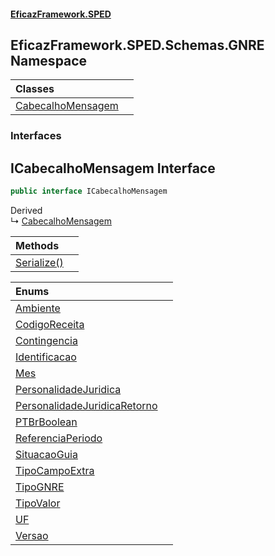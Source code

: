 #### [EficazFramework.SPED](EficazFrameworkSPED.md 'EficazFramework SPED')

## EficazFramework.SPED.Schemas.GNRE Namespace

| Classes | |
| :--- | :--- |
| [CabecalhoMensagem](EficazFramework.SPED.Schemas.GNRE/CabecalhoMensagem.md 'EficazFramework.SPED.Schemas.GNRE.CabecalhoMensagem') | |
### Interfaces

<a name='EficazFramework.SPED.Schemas.GNRE.ICabecalhoMensagem'></a>

## ICabecalhoMensagem Interface

```csharp
public interface ICabecalhoMensagem
```

Derived  
&#8627; [CabecalhoMensagem](EficazFramework.SPED.Schemas.GNRE/CabecalhoMensagem.md 'EficazFramework.SPED.Schemas.GNRE.CabecalhoMensagem')

| Methods | |
| :--- | :--- |
| [Serialize()](EficazFramework.SPED.Schemas.GNRE/ICabecalhoMensagem/Serialize().md 'EficazFramework.SPED.Schemas.GNRE.ICabecalhoMensagem.Serialize()') | |

| Enums | |
| :--- | :--- |
| [Ambiente](EficazFramework.SPED.Schemas.GNRE/Ambiente.md 'EficazFramework.SPED.Schemas.GNRE.Ambiente') | |
| [CodigoReceita](EficazFramework.SPED.Schemas.GNRE/CodigoReceita.md 'EficazFramework.SPED.Schemas.GNRE.CodigoReceita') | |
| [Contingencia](EficazFramework.SPED.Schemas.GNRE/Contingencia.md 'EficazFramework.SPED.Schemas.GNRE.Contingencia') | |
| [Identificacao](EficazFramework.SPED.Schemas.GNRE/Identificacao.md 'EficazFramework.SPED.Schemas.GNRE.Identificacao') | |
| [Mes](EficazFramework.SPED.Schemas.GNRE/Mes.md 'EficazFramework.SPED.Schemas.GNRE.Mes') | |
| [PersonalidadeJuridica](EficazFramework.SPED.Schemas.GNRE/PersonalidadeJuridica.md 'EficazFramework.SPED.Schemas.GNRE.PersonalidadeJuridica') | |
| [PersonalidadeJuridicaRetorno](EficazFramework.SPED.Schemas.GNRE/PersonalidadeJuridicaRetorno.md 'EficazFramework.SPED.Schemas.GNRE.PersonalidadeJuridicaRetorno') | |
| [PTBrBoolean](EficazFramework.SPED.Schemas.GNRE/PTBrBoolean.md 'EficazFramework.SPED.Schemas.GNRE.PTBrBoolean') | |
| [ReferenciaPeriodo](EficazFramework.SPED.Schemas.GNRE/ReferenciaPeriodo.md 'EficazFramework.SPED.Schemas.GNRE.ReferenciaPeriodo') | |
| [SituacaoGuia](EficazFramework.SPED.Schemas.GNRE/SituacaoGuia.md 'EficazFramework.SPED.Schemas.GNRE.SituacaoGuia') | |
| [TipoCampoExtra](EficazFramework.SPED.Schemas.GNRE/TipoCampoExtra.md 'EficazFramework.SPED.Schemas.GNRE.TipoCampoExtra') | |
| [TipoGNRE](EficazFramework.SPED.Schemas.GNRE/TipoGNRE.md 'EficazFramework.SPED.Schemas.GNRE.TipoGNRE') | |
| [TipoValor](EficazFramework.SPED.Schemas.GNRE/TipoValor.md 'EficazFramework.SPED.Schemas.GNRE.TipoValor') | |
| [UF](EficazFramework.SPED.Schemas.GNRE/UF.md 'EficazFramework.SPED.Schemas.GNRE.UF') | |
| [Versao](EficazFramework.SPED.Schemas.GNRE/Versao.md 'EficazFramework.SPED.Schemas.GNRE.Versao') | |

